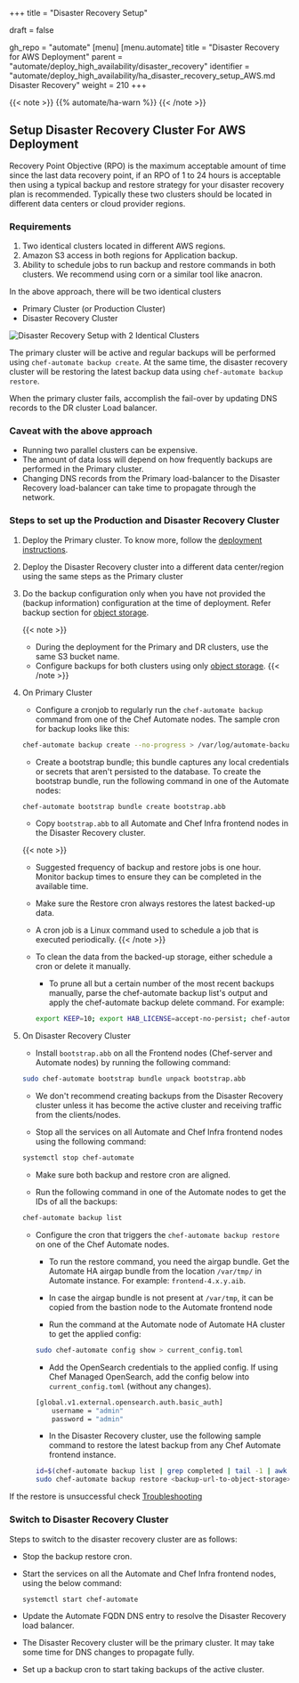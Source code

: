 +++
title = "Disaster Recovery Setup"

draft = false

gh_repo = "automate"
[menu]
  [menu.automate]
    title = "Disaster Recovery for AWS Deployment"
    parent = "automate/deploy_high_availability/disaster_recovery"
    identifier = "automate/deploy_high_availability/ha_disaster_recovery_setup_AWS.md Disaster Recovery"
    weight = 210
+++

{{< note >}}
{{% automate/ha-warn %}}
{{< /note >}}

## Setup Disaster Recovery Cluster For AWS Deployment

Recovery Point Objective (RPO) is the maximum acceptable amount of time since the last data recovery point, if an RPO of 1 to 24 hours is acceptable then using a typical backup and restore strategy for your disaster recovery plan is recommended.
Typically these two clusters should be located in different data centers or cloud provider regions.

### Requirements

1. Two identical clusters located in different AWS regions.
1. Amazon S3 access in both regions for Application backup.
1. Ability to schedule jobs to run backup and restore commands in both clusters. We recommend using corn or a similar tool like anacron.

In the above approach, there will be two identical clusters

- Primary Cluster (or Production Cluster)
- Disaster Recovery Cluster

![Disaster Recovery Setup with 2 Identical Clusters](/images/automate/DR_AWS_Deployment.png)

The primary cluster will be active and regular backups will be performed using `chef-automate backup create`. At the same time, the disaster recovery cluster will be restoring the latest backup data using `chef-automate backup restore`.

When the primary cluster fails, accomplish the fail-over by updating DNS records to the DR cluster Load balancer.

### Caveat with the above approach

- Running two parallel clusters can be expensive.
- The amount of data loss will depend on how frequently backups are performed in the Primary cluster.
- Changing DNS records from the Primary load-balancer to the Disaster Recovery load-balancer can take time to propagate through the network.

### Steps to set up the Production and Disaster Recovery Cluster

1. Deploy the Primary cluster. To know more, follow the [deployment instructions](/automate/ha_aws_deploy_steps/#deployment).

1. Deploy the Disaster Recovery cluster into a different data center/region using the same steps as the Primary cluster

1. Do the backup configuration only when you have not provided the (backup information) configuration at the time of deployment. Refer backup section for [object storage](/automate/ha_backup_restore_aws_s3/).

    {{< note >}}
    - During the deployment for the Primary and DR clusters, use the same S3 bucket name.
    - Configure backups for both clusters using only [object storage](/automate/ha_backup_restore_aws_s3/).
    {{< /note >}}

1. On Primary Cluster

    - Configure a cronjob to regularly run the `chef-automate backup` command from one of the Chef Automate nodes. The sample cron for backup looks like this:

    ```sh
    chef-automate backup create --no-progress > /var/log/automate-backups.log
    ```

    - Create a bootstrap bundle; this bundle captures any local credentials or secrets that aren't persisted to the database. To create the bootstrap bundle, run the following command in one of the Automate nodes:

    ```sh
    chef-automate bootstrap bundle create bootstrap.abb
    ```

    - Copy `bootstrap.abb` to all Automate and Chef Infra frontend nodes in the Disaster Recovery cluster.

    {{< note >}}
    - Suggested frequency of backup and restore jobs is one hour. Monitor backup times to ensure they can be completed in the available time.
    - Make sure the Restore cron always restores the latest backed-up data.
    - A cron job is a Linux command used to schedule a job that is executed periodically.
    {{< /note >}}

    - To clean the data from the backed-up storage, either schedule a cron or delete it manually.
        - To prune all but a certain number of the most recent backups manually, parse the chef-automate backup list's output and apply the chef-automate backup delete command.
        For example:

        ```sh
        export KEEP=10; export HAB_LICENSE=accept-no-persist; chef-automate backup list --result-json backup.json > /dev/null && hab pkg exec core/jq-static jq "[.result.backups[].id] | sort | reverse | .[]" -rM backup.json | tail -n +$(($KEEP+1)) | xargs -L1 -i chef-automate backup delete --yes {}
        ```

1. On Disaster Recovery Cluster

    - Install `bootstrap.abb` on all the Frontend nodes (Chef-server and Automate nodes) by running the following command:

    ```sh
    sudo chef-automate bootstrap bundle unpack bootstrap.abb
    ```

    - We don't recommend creating backups from the Disaster Recovery cluster unless it has become the active cluster and receiving traffic from the clients/nodes.

    - Stop all the services on all Automate and Chef Infra frontend nodes using the following command:

    ```sh
    systemctl stop chef-automate
    ```

    - Make sure both backup and restore cron are aligned.

    - Run the following command in one of the Automate nodes to get the IDs of all the backups:

    ```sh
    chef-automate backup list
    ```

    - Configure the cron that triggers the `chef-automate backup restore` on one of the Chef Automate nodes.

        - To run the restore command, you need the airgap bundle. Get the Automate HA airgap bundle from the location `/var/tmp/` in Automate instance. For example: `frontend-4.x.y.aib`.

        - In case the airgap bundle is not present at `/var/tmp`, it can be copied from the bastion node to the Automate frontend node

        - Run the command at the Automate node of Automate HA cluster to get the applied config:

        ```bash
        sudo chef-automate config show > current_config.toml
        ```

        - Add the OpenSearch credentials to the applied config. If using Chef Managed OpenSearch, add the config below into `current_config.toml` (without any changes).

        ```bash
        [global.v1.external.opensearch.auth.basic_auth]
            username = "admin"
            password = "admin"
        ```

        - In the Disaster Recovery cluster, use the following sample command to restore the latest backup from any Chef Automate frontend instance.

        ```sh
        id=$(chef-automate backup list | grep completed | tail -1 | awk '{print $1}')
        sudo chef-automate backup restore <backup-url-to-object-storage>/automate/$id/ --patch-config /path/to/current_config.toml --airgap-bundle /var/tmp/frontend-4.x.y.aib --skip-preflight --s3-access-key "Access_Key"  --s3-secret-key "Secret_Key"
        ```

If the restore is unsuccessful check [Troubleshooting](/automate/ha_backup_restore_aws_s3/#troubleshooting)
### Switch to Disaster Recovery Cluster

Steps to switch to the disaster recovery cluster are as follows:

- Stop the backup restore cron.
- Start the services on all the Automate and Chef Infra frontend nodes, using the below command:

    ```sh
    systemctl start chef-automate
    ```

- Update the Automate FQDN DNS entry to resolve the Disaster Recovery load balancer.
- The Disaster Recovery cluster will be the primary cluster. It may take some time for DNS changes to propagate fully.
- Set up a backup cron to start taking backups of the active cluster.
